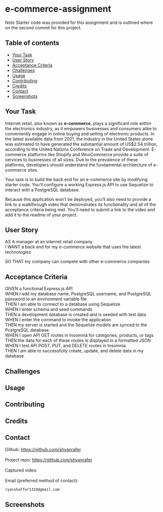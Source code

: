 # e-commerce-assignment

*Note* Starter code was provided for this assignment and is outlined where on the second commit for this project. 

## Table of contents

- [Your Task](#your-task)
- [User Story](#user-story)
- [Acceptance Criteria](#acceptance-criteria)
- [Challenges](#challenges)
- [Usage](#usage)
- [Contributing](#contributing)
- [Credits](#credits)
- [Contact](#contact)
- [Screenshots](#screenshots)

## Your Task

Internet retail, also known as **e-commerce**, plays a significant role within the electronics industry, as it empowers businesses and consumers alike to conveniently engage in online buying and selling of electronic products. In the latest available data from 2021, the industry in the United States alone was estimated to have generated the substantial amount of US$2.54 trillion, according to the United Nations Conference on Trade and Development. E-commerce platforms like Shopify and WooCommerce provide a suite of services to businesses of all sizes. Due to the prevalence of these platforms, developers should understand the fundamental architecture of e-commerce sites.

Your task is to build the back end for an e-commerce site by modifying starter code. You’ll configure a working Express.js API to use Sequelize to interact with a PostgreSQL database.

Because this application won’t be deployed, you’ll also need to provide a link to a walkthrough video that demonstrates its functionality and all of the acceptance criteria being met. You’ll need to submit a link to the video and add it to the readme of your project.

## User Story

AS A manager at an internet retail company
<br/>
I WANT a back end for my e-commerce website that uses the latest technologies
<br/>

SO THAT my company can compete with other e-commerce companies

## Acceptance Criteria
GIVEN a functional Express.js API
<br/>
WHEN I add my database name, PostgreSQL username, and PostgreSQL password to an environment variable file
<br/>
THEN I am able to connect to a database using Sequelize
<br/>
WHEN I enter schema and seed commands
<br/>
THEN a development database is created and is seeded with test data
<br/>
WHEN I enter the command to invoke the application
<br/>
THEN my server is started and the Sequelize models are synced to the PostgreSQL database
<br/>
WHEN I open API GET routes in Insomnia for categories, products, or tags
<br/>
THEN the data for each of these routes is displayed in a formatted JSON
<br/>
WHEN I test API POST, PUT, and DELETE routes in Insomnia
<br/>
THEN I am able to successfully create, update, and delete data in my database

## Challenges

## Usage

## Contributing

## Credits

## Contact

Github: https://github.com/shyanrafer
<br/><br/>
Project repo: https://github.com/shyanrafer
<br/><br/>
Captured video: 
<br/><br/>
Email (preferred method of contact): 
```md
ryanshaffer1324@gmail.com
```

## Screenshots